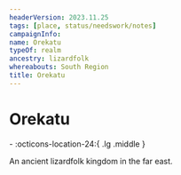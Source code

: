 ```yaml
---
headerVersion: 2023.11.25
tags: [place, status/needswork/notes]
campaignInfo:
name: Orekatu
typeOf: realm
ancestry: lizardfolk
whereabouts: South Region
title: Orekatu
---
```

# Orekatu
<div class="grid cards ext-narrow-margin ext-one-column" markdown>
-    :octicons-location-24:{ .lg .middle }   
</div>


An ancient lizardfolk kingdom in the far east. 

